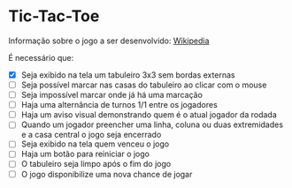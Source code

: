 # Tic-Tac-Toe
Informação sobre o jogo a ser desenvolvido: [Wikipedia](https://en.wikipedia.org/wiki/Tic-tac-toe)

É necessário que:
- [X] Seja exibido na tela um tabuleiro 3x3 sem bordas externas
- [ ] Seja possível marcar nas casas do tabuleiro ao clicar com o mouse
- [ ] Seja impossível marcar onde já há uma marcação
- [ ] Haja uma alternância de turnos 1/1 entre os jogadores
- [ ] Haja um aviso visual demonstrando quem é o atual jogador da rodada
- [ ] Quando um jogador preencher uma linha, coluna ou duas extremidades e a casa central o jogo seja encerrado
- [ ] Seja exibido na tela quem venceu o jogo
- [ ] Haja um botão para reiniciar o jogo
- [ ] O tabuleiro seja limpo após o fim do jogo
- [ ] O jogo disponibilize uma nova chance de jogar
